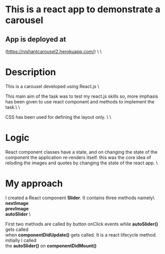 # This is a react app to demonstrate a carousel 

## App is deployed at 
(https://nishantcarousel2.herokuapp.com/)  \ \


# Description
This is a carousel developed using React.js \

This main aim of the task was to test my react.js skills so, more imphasis \
has been given to use react component and methods to implement the task.\ \

CSS has been used for defining the layout only. \ \

# Logic
React component classes have a state, and on changing the state of the \
component the application re-renders itself. this was the core idea of \
reloding the images and quotes by changing the state of the react app. \

# My approach 
I created a React component **Slider**. It contains three methods namely\ 
**nextImage**\
**prevImage**\
**autoSlider** \

First two methods are called by button onClick events while **autoSlider()** gets called \
when **componentDidUpdate()** gets called. It is a react lifecycle method. initially I called \
the **autoSlider()** on **componentDidMount()**

